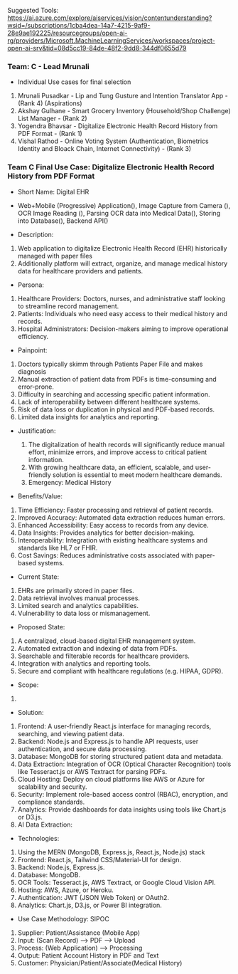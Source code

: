 Suggested Tools:
https://ai.azure.com/explore/aiservices/vision/contentunderstanding?wsid=/subscriptions/1cba4dea-14a7-4215-9af9-28e9ae192225/resourcegroups/open-ai-rg/providers/Microsoft.MachineLearningServices/workspaces/project-open-ai-srv&tid=08d5cc19-84de-48f2-9dd8-344df0655d79

### Team: C - Lead Mrunali
- Individual Use cases for final selection
1. Mrunali Pusadkar - Lip and Tung Gusture and Intention Translator App - (Rank 4) (Aspirations)
2. Akshay Gulhane - Smart Grocery Inventory (Household/Shop Challenge) List Manager - (Rank 2)
3. Yogendra Bhavsar - Digitalize Electronic Health Record History from PDF Format - (Rank 1)
4. Vishal Rathod - Online Voting System (Authentication, Biometrics Identity and Bloack Chain, Internet Connectivity) - (Rank 3)

### Team C Final Use Case: Digitalize Electronic Health Record History from PDF Format
- Short Name: Digital EHR
- Web+Mobile (Progressive) Application(), Image Capture from Camera (), OCR Image Reading (), Parsing OCR data into Medical Data(), Storing into Database(), Backend API()

- Description:
1. Web application to digitalize Electronic Health Record (EHR) historically managed with paper files
2. Additionally platform will extract, organize, and manage medical history data for healthcare providers and patients.
  
- Persona:
1. Healthcare Providers: Doctors, nurses, and administrative staff looking to streamline record management.
2. Patients: Individuals who need easy access to their medical history and records.
3. Hospital Administrators: Decision-makers aiming to improve operational efficiency.
  
- Painpoint:
1. Doctors typically skimm through Patients Paper File and makes diagnosis
2. Manual extraction of patient data from PDFs is time-consuming and error-prone.
3. Difficulty in searching and accessing specific patient information.
4. Lack of interoperability between different healthcare systems.
5. Risk of data loss or duplication in physical and PDF-based records.
6. Limited data insights for analytics and reporting.

- Justification:
  1. The digitalization of health records will significantly reduce manual effort, minimize errors, and improve access to critical patient information.
  2. With growing healthcare data, an efficient, scalable, and user-friendly solution is essential to meet modern healthcare demands.
  3. Emergency: Medical History
  
- Benefits/Value:
1. Time Efficiency: Faster processing and retrieval of patient records.
2. Improved Accuracy: Automated data extraction reduces human errors.
3. Enhanced Accessibility: Easy access to records from any device.
4. Data Insights: Provides analytics for better decision-making.
5. Interoperability: Integration with existing healthcare systems and standards like HL7 or FHIR.
6. Cost Savings: Reduces administrative costs associated with paper-based systems.
  
- Current State:
1. EHRs are primarily stored in paper files.
2. Data retrieval involves manual processes.
3. Limited search and analytics capabilities.
4. Vulnerability to data loss or mismanagement.

- Proposed State:
1. A centralized, cloud-based digital EHR management system.
2. Automated extraction and indexing of data from PDFs.
3. Searchable and filterable records for healthcare providers.
4. Integration with analytics and reporting tools.
5. Secure and compliant with healthcare regulations (e.g. HIPAA, GDPR).

- Scope:
1. 

- Solution:
1. Frontend: A user-friendly React.js interface for managing records, searching, and viewing patient data.
2. Backend: Node.js and Express.js to handle API requests, user authentication, and secure data processing.
3. Database: MongoDB for storing structured patient data and metadata.
4. Data Extraction: Integration of OCR (Optical Character Recognition) tools like Tesseract.js or AWS Textract for parsing PDFs.
5. Cloud Hosting: Deploy on cloud platforms like AWS or Azure for scalability and security.
6. Security: Implement role-based access control (RBAC), encryption, and compliance standards.
7. Analytics: Provide dashboards for data insights using tools like Chart.js or D3.js.
9. AI Data Extraction: 

- Technologies:
1. Using the MERN (MongoDB, Express.js, React.js, Node.js) stack
2. Frontend: React.js, Tailwind CSS/Material-UI for design.
3. Backend: Node.js, Express.js.
4. Database: MongoDB.
5. OCR Tools: Tesseract.js, AWS Textract, or Google Cloud Vision API.
6. Hosting: AWS, Azure, or Heroku.
7. Authentication: JWT (JSON Web Token) or OAuth2.
8. Analytics: Chart.js, D3.js, or Power BI integration.

- Use Case Methodology: SIPOC
1. Supplier: Patient/Assistance (Mobile App)
2. Input: (Scan Record) --> PDF --> Upload
3. Process: (Web Application) --> Processing 
4. Output: Patient Account History in PDF and Text
5. Customer: Physician/Patient/Associate(Medical History)
    
